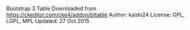 Bootstrap 3 Table
Downloaded from https://ckeditor.com/cke4/addon/bttable
Author: kaido24
License: GPL, LGPL, MPL
Updated: 27 Oct 2015
